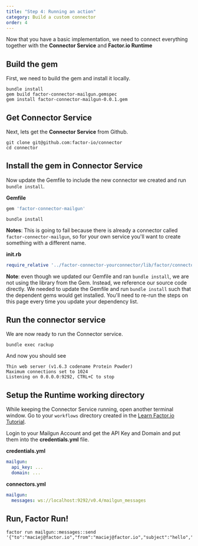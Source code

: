 ```yaml
---
title: "Step 4: Running an action"
category: Build a custom connector
order: 4
---
```


Now that you have a basic implementation, we need to connect everything together with the **Connector Service** and **Factor.io Runtime**

## Build the gem
First, we need to build the gem and install it locally.

```shell
bundle install
gem build factor-connector-mailgun.gemspec
gem install factor-connector-mailgun-0.0.1.gem
```

## Get Connector Service

Next, lets get the **Connector Service** from Github.

```shell
git clone git@github.com:factor-io/connector
cd connector
```

## Install the gem in Connector Service
Now update the Gemfile to include the new connector we created and run `bundle install`.

**Gemfile**

```ruby
gem 'factor-connector-mailgun'
```

```shell
bundle install
```

**Notes**: This is going to fail because there is already a connector called `factor-connector-mailgun`, so for your own service you'll want to create something with a different name.

**init.rb**

```ruby
require_relative '../factor-connector-yourconnector/lib/factor/connector/mailgun'
```

**Note**: even though we updated our Gemfile and ran `bundle install`, we are not using the library from the Gem. Instead, we reference our source code directly. We needed to update the Gemfile and run `bundle install` such that the dependent gems would get installed. You'll need to re-run the steps on this page every time you update your dependency list.

## Run the connector service

We are now ready to run the Connector service.

```shell
bundle exec rackup
```

And now you should see

```shell
Thin web server (v1.6.3 codename Protein Powder)
Maximum connections set to 1024
Listening on 0.0.0.0:9292, CTRL+C to stop
```

## Setup the Runtime working directory
While keeping the Connector Service running, open another terminal window. Go to your `workflows` directory created in the [Learn Factor.io Tutorial](/learn/step_2_your_first_command.html).

Login to your Mailgun Account and get the API Key and Domain and put them into the **credentials.yml** file.

**credentials.yml**

```yaml
mailgun:
  api_key: ...
  domain: ...
```

**connectors.yml**

```yaml
mailgun:
  messages: ws://localhost:9292/v0.4/mailgun_messages
```

## Run, Factor Run!
```shell
factor run mailgun::messages::send '{"to":"maciej@factor.io","from":"maciej@factor.io","subject":"hello","mesages":"world"}'
```
